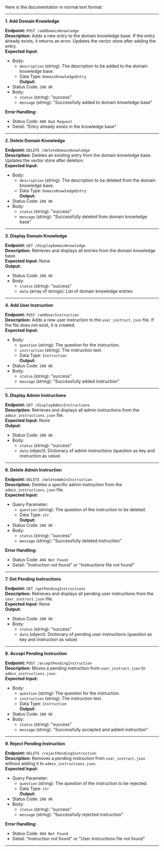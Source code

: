 Here is the documentation in normal text format:

---

**1. Add Domain Knowledge**

**Endpoint:** `POST /addDomainKnowledge`  
**Description:** Adds a new entry to the domain knowledge base. If the entry already exists, it returns an error. Updates the vector store after adding the entry.  
**Expected Input:** 
- Body: 
  - `description` (string): The description to be added to the domain knowledge base.  
  - Data Type: `DomainKnowledgeEntry`  
**Output:** 
- Status Code: `200 OK`  
- Body: 
  - `status` (string): "success"
  - `message` (string): "Successfully added to domain knowledge base"

**Error Handling:**
- Status Code: `400 Bad Request`  
- Detail: "Entry already exists in the knowledge base"

---

**2. Delete Domain Knowledge**

**Endpoint:** `DELETE /deleteDomainKnowledge`  
**Description:** Deletes an existing entry from the domain knowledge base. Updates the vector store after deletion.  
**Expected Input:** 
- Body: 
  - `description` (string): The description to be deleted from the domain knowledge base.  
  - Data Type: `DomainKnowledgeEntry`  
**Output:** 
- Status Code: `200 OK`  
- Body: 
  - `status` (string): "success"
  - `message` (string): "Successfully deleted from domain knowledge base"

---

**3. Display Domain Knowledge**

**Endpoint:** `GET /displayDomainKnowledge`  
**Description:** Retrieves and displays all entries from the domain knowledge base.  
**Expected Input:** None  
**Output:** 
- Status Code: `200 OK`  
- Body: 
  - `status` (string): "success"
  - `data` (array of strings): List of domain knowledge entries

---

**4. Add User Instruction**

**Endpoint:** `POST /addUserInstruction`  
**Description:** Adds a new user instruction to the `user_instruct.json` file. If the file does not exist, it is created.  
**Expected Input:** 
- Body: 
  - `question` (string): The question for the instruction.
  - `instruction` (string): The instruction text.  
  - Data Type: `Instruction`  
**Output:** 
- Status Code: `200 OK`  
- Body: 
  - `status` (string): "success"
  - `message` (string): "Successfully added instruction"

---

**5. Display Admin Instructions**

**Endpoint:** `GET /displayAdminInstructions`  
**Description:** Retrieves and displays all admin instructions from the `admin_instructions.json` file.  
**Expected Input:** None  
**Output:** 
- Status Code: `200 OK`  
- Body: 
  - `status` (string): "success"
  - `data` (object): Dictionary of admin instructions (question as key and instruction as value)

---

**6. Delete Admin Instruction**

**Endpoint:** `DELETE /deleteAdminInstruction`  
**Description:** Deletes a specific admin instruction from the `admin_instructions.json` file.  
**Expected Input:** 
- Query Parameter: 
  - `question` (string): The question of the instruction to be deleted.  
  - Data Type: `str`  
**Output:** 
- Status Code: `200 OK`  
- Body: 
  - `status` (string): "success"
  - `message` (string): "Successfully deleted instruction"

**Error Handling:**
- Status Code: `404 Not Found`  
- Detail: "Instruction not found" or "Instructions file not found"

---

**7. Get Pending Instructions**

**Endpoint:** `GET /getPendingInstructions`  
**Description:** Retrieves and displays all pending user instructions from the `user_instruct.json` file.  
**Expected Input:** None  
**Output:** 
- Status Code: `200 OK`  
- Body: 
  - `status` (string): "success"
  - `data` (object): Dictionary of pending user instructions (question as key and instruction as value)

---

**8. Accept Pending Instruction**

**Endpoint:** `POST /acceptPendingInstruction`  
**Description:** Moves a pending instruction from `user_instruct.json` to `admin_instructions.json`.  
**Expected Input:** 
- Body: 
  - `question` (string): The question for the instruction.
  - `instruction` (string): The instruction text.  
  - Data Type: `Instruction`  
**Output:** 
- Status Code: `200 OK`  
- Body: 
  - `status` (string): "success"
  - `message` (string): "Successfully accepted and added instruction"

---

**9. Reject Pending Instruction**

**Endpoint:** `DELETE /rejectPendingInstruction`  
**Description:** Removes a pending instruction from `user_instruct.json` without adding it to `admin_instructions.json`.  
**Expected Input:** 
- Query Parameter: 
  - `question` (string): The question of the instruction to be rejected.  
  - Data Type: `str`  
**Output:** 
- Status Code: `200 OK`  
- Body: 
  - `status` (string): "success"
  - `message` (string): "Successfully rejected instruction"

**Error Handling:**
- Status Code: `404 Not Found`  
- Detail: "Instruction not found" or "User instructions file not found"

---
